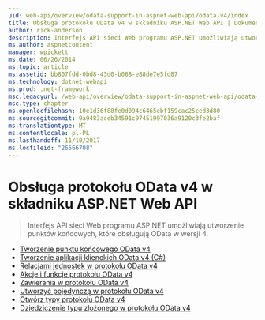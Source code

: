 ```yaml
---
uid: web-api/overview/odata-support-in-aspnet-web-api/odata-v4/index
title: Obsługa protokołu OData v4 w składniku ASP.NET Web API | Dokumentacja firmy Microsoft
author: rick-anderson
description: Interfejs API sieci Web programu ASP.NET umożliwiają utworzenie punktów końcowych, które obsługują OData w wersji 4.
ms.author: aspnetcontent
manager: wpickett
ms.date: 06/26/2014
ms.topic: article
ms.assetid: bb807fdd-0bd8-43d0-b068-e88de7e5fd87
ms.technology: dotnet-webapi
ms.prod: .net-framework
msc.legacyurl: /web-api/overview/odata-support-in-aspnet-web-api/odata-v4
msc.type: chapter
ms.openlocfilehash: 10e1d36f88fe0d094c6465ebf159cac25ced3d80
ms.sourcegitcommit: 9a9483aceb34591c97451997036a9120c3fe2baf
ms.translationtype: MT
ms.contentlocale: pl-PL
ms.lasthandoff: 11/10/2017
ms.locfileid: "26566708"
---
```

<a name="supporting-odata-v4-in-aspnet-web-api"></a>Obsługa protokołu OData v4 w składniku ASP.NET Web API
====================
> Interfejs API sieci Web programu ASP.NET umożliwiają utworzenie punktów końcowych, które obsługują OData w wersji 4.


- [Tworzenie punktu końcowego OData v4](create-an-odata-v4-endpoint.md)
- [Tworzenie aplikacji klienckich OData v4 (C#)](create-an-odata-v4-client-app.md)
- [Relacjami jednostek w protokołu OData v4](entity-relations-in-odata-v4.md)
- [Akcje i funkcje protokołu OData v4](odata-actions-and-functions.md)
- [Zawierania w protokołu OData v4](odata-containment-in-web-api-22.md)
- [Utworzyć pojedynczą w protokołu OData v4](using-a-singleton-in-an-odata-endpoint-in-web-api-22.md)
- [Otwórz typy protokołu OData v4](use-open-types-in-odata-v4.md)
- [Dziedziczenie typu złożonego w protokołu OData v4](complex-type-inheritance-in-odata-v4.md)
